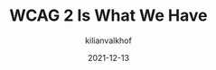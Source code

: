 ---
author: kilianvalkhof
date: 2021-12-13
tags:
  - accessibility
  - wcag
target_url: https://kilianvalkhof.com/2021/accessibility/wcag-2-is-what-we-have/
title: WCAG 2 Is What We Have
---